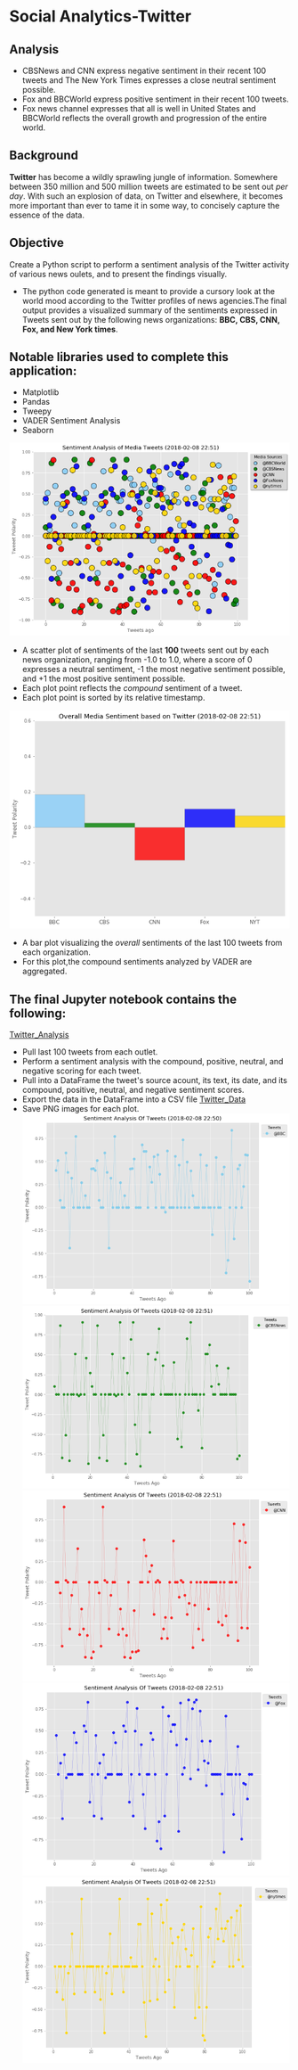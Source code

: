 # Social Analytics-Twitter

## Analysis
* CBSNews and CNN express negative sentiment in their recent 100 tweets and The New York Times expresses a close neutral sentiment possible.
* Fox and BBCWorld express positive sentiment in their recent 100 tweets.
* Fox news channel expresses that all is well in United States and BBCWorld reflects the overall growth and progression of the entire world.
 
 ## Background 
 __Twitter__ has become a wildly sprawling jungle of information. Somewhere between 350 million and 500 million tweets are estimated to be sent out _per day_. With such an explosion of data, on Twitter and elsewhere, it becomes more important than ever to tame it in some way, to concisely capture the essence of the data.
 
## Objective
Create a Python script to perform a sentiment analysis of the Twitter activity of various news oulets, and to present the findings visually.
* The python code generated is meant to provide a cursory look at the world mood according to the Twitter profiles of news agencies.The final output provides a visualized summary of the sentiments expressed in Tweets sent out by the following news organizations: __BBC, CBS, CNN, Fox, and New York times__.

## Notable libraries used to complete this application:
* Matplotlib
* Pandas
* Tweepy
* VADER Sentiment Analysis
* Seaborn

![Media_tweets](Media_Tweets.png)

* A scatter plot of sentiments of the last __100__ tweets sent out by each news organization, ranging from -1.0 to 1.0, where a score of 0 expresses a neutral sentiment, -1 the most negative sentiment possible, and +1 the most positive sentiment possible.
* Each plot point reflects the _compound_ sentiment of a tweet.
* Each plot point is sorted by its relative timestamp.

![Media_Sentiments](Media_Sentiments.png)
* A bar plot visualizing the _overall_ sentiments of the last 100 tweets from each organization. 
* For this plot,the compound sentiments analyzed by VADER are aggregated.

## The final Jupyter notebook contains the following:
[Twitter_Analysis](twitter_analysis.ipynb)

* Pull last 100 tweets from each outlet.
* Perform a sentiment analysis with the compound, positive, neutral, and negative scoring for each tweet.
* Pull into a DataFrame the tweet's source acount, its text, its date, and its compound, positive, neutral, and negative sentiment scores.
* Export the data in the DataFrame into a CSV file [Twitter_Data](Twitter_Data)
* Save PNG images for each plot.
![BBC_tweets](BBC_Tweets.png)
![CBS_tweets](CBS_Tweets.png)
![CNN_tweets](CNN_Tweets.png)
![Fox_tweets](Fox_Tweets.png)
![NYT_tweets](NYT_Tweets.png)



